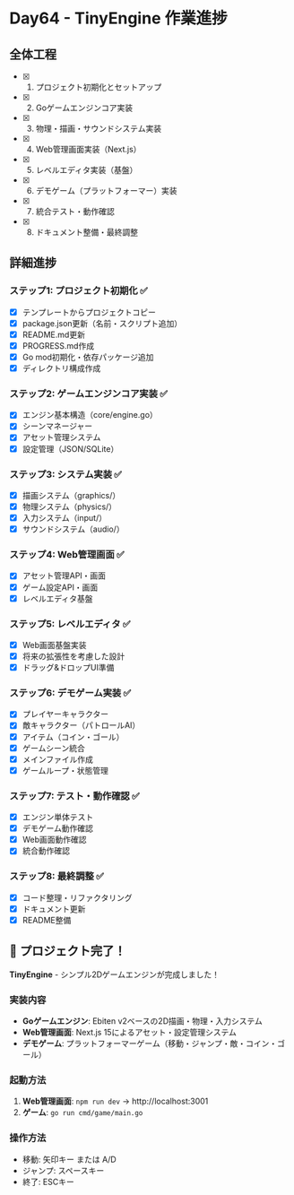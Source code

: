 # Day64 - TinyEngine 作業進捗

## 全体工程
- [x] 1. プロジェクト初期化とセットアップ
- [x] 2. Goゲームエンジンコア実装  
- [x] 3. 物理・描画・サウンドシステム実装
- [x] 4. Web管理画面実装（Next.js）
- [x] 5. レベルエディタ実装（基盤）
- [x] 6. デモゲーム（プラットフォーマー）実装
- [x] 7. 統合テスト・動作確認
- [x] 8. ドキュメント整備・最終調整

## 詳細進捗

### ステップ1: プロジェクト初期化 ✅
- [x] テンプレートからプロジェクトコピー
- [x] package.json更新（名前・スクリプト追加）
- [x] README.md更新
- [x] PROGRESS.md作成
- [x] Go mod初期化・依存パッケージ追加
- [x] ディレクトリ構成作成

### ステップ2: ゲームエンジンコア実装 ✅
- [x] エンジン基本構造（core/engine.go）
- [x] シーンマネージャー
- [x] アセット管理システム
- [x] 設定管理（JSON/SQLite）

### ステップ3: システム実装 ✅
- [x] 描画システム（graphics/）
- [x] 物理システム（physics/）
- [x] 入力システム（input/）
- [x] サウンドシステム（audio/）

### ステップ4: Web管理画面 ✅
- [x] アセット管理API・画面
- [x] ゲーム設定API・画面
- [x] レベルエディタ基盤

### ステップ5: レベルエディタ ✅
- [x] Web画面基盤実装
- [x] 将来の拡張性を考慮した設計
- [x] ドラッグ&ドロップUI準備

### ステップ6: デモゲーム実装 ✅
- [x] プレイヤーキャラクター
- [x] 敵キャラクター（パトロールAI）
- [x] アイテム（コイン・ゴール）
- [x] ゲームシーン統合
- [x] メインファイル作成
- [x] ゲームループ・状態管理

### ステップ7: テスト・動作確認 ✅
- [x] エンジン単体テスト
- [x] デモゲーム動作確認
- [x] Web画面動作確認
- [x] 統合動作確認

### ステップ8: 最終調整 ✅
- [x] コード整理・リファクタリング
- [x] ドキュメント更新
- [x] README整備

## 🎉 プロジェクト完了！

**TinyEngine** - シンプル2Dゲームエンジンが完成しました！

### 実装内容
- **Goゲームエンジン**: Ebiten v2ベースの2D描画・物理・入力システム
- **Web管理画面**: Next.js 15によるアセット・設定管理システム
- **デモゲーム**: プラットフォーマーゲーム（移動・ジャンプ・敵・コイン・ゴール）

### 起動方法
1. **Web管理画面**: `npm run dev` → http://localhost:3001
2. **ゲーム**: `go run cmd/game/main.go`

### 操作方法
- 移動: 矢印キー または A/D
- ジャンプ: スペースキー
- 終了: ESCキー
